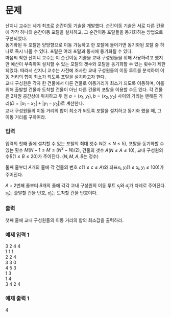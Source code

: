 # 문제
산지니 교수는 세계 최초로 순간이동 기술을 개발했다. 순간이동 기술은 서로 다른 건물에 각각 하나의 순간이동 포탈을 설치하고, 그 순간이동 포탈들을 동기화하는 방법으로 구현되었다.  
동기화된 두 포탈은 양방향으로 이동 가능하고 한 포탈에 들어가면 동기화된 포탈 중 하나로 즉시 나올 수 있다. 포탈은 여러 포탈과 동시에 동기화될 수 있다.  
마음씨 착한 산지니 교수는 이 순간이동 기술을 교내 구성원들을 위해 사용하려고 했지만 예산이 부족하여 설치할 수 있는 포탈의 갯수와 포탈을 동기화할 수 있는 횟수가 제한되었다. 따라서 산지니 교수는 사전에 조사한 교내 구성원들의 이동 루트를 분석하여 이동 거리의 합이 최소가 되도록 포탈을 설치하고자 한다.  
교내 구성원은 각자 한 건물에서 다른 건물로 이동거리가 최소가 되도록 이동하며, 이를 위해 출발할 건물과 도착할 건물이 아닌 다른 건물의 포탈을 이용할 수도 있다. 각 건물은 2차원 공간상에 위치하고 두 점 $a=(x_1,y_1), b=(x_2,y_2)$ 사이의 거리는 맨해튼 거리$(D = |x_1-x_2|+|y_1-y_2|)$로 계산한다.  
교내 구성원들의 이동 거리의 합이 최소가 되도록 포탈을 설치하고 동기화 했을 때, 그 이동 거리를 구하여라.

### 입력
입력의 첫째 줄에 설치할 수 있는 포탈의 최대 갯수 $N(2 \leq N \leq 5)$, 포탈을 동기화할 수 있는 횟수 $M(N-1 \leq M \leq (N^2-N) / 2)$, 건물의 갯수 $A(N\leq A \leq 10)$, 교내 구성원의 수$B(1\leq B \leq 20)$가 주어진다. $(N,M,A,B$는 정수$)$  

둘째 줄부터 $A$개의 줄에 각 건물의 번호 $c(1\leq c \leq A)$와 좌표$x_i, y_i(1\leq x_i,y_i \leq 100)$가 주어진다.  

$A+2$번째 줄부터 $B$개의 줄에 각각 교내 구성원의 이동 루트 $s_j$와 $d_j$가 차례로 주어진다. $s_j$는 출발할 건물 번호, $d_j$는 도착할 건물 번호이다.  

### 출력
첫째 줄에 교내 구성원들의 이동 거리의 합의 최소값을 출력하라.

### 예제 입력 1
3 2 4 4  
1 1 1  
2 2 4  
3 3 0  
4 5 3  
1 3  
1 4  
3 4
2 4  

### 예제 출력 1
4  
